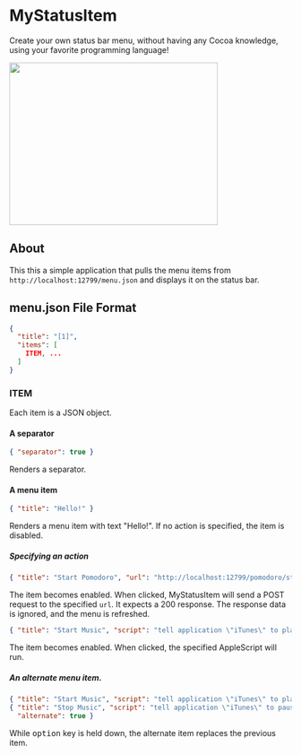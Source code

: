 
MyStatusItem
============

Create your own status bar menu, without having any Cocoa knowledge, using your favorite programming language!

<img src="http://i.imgur.com/hfNNYn7.png" width="372" height="290">


About
-----

This this a simple application that pulls the menu items from `http://localhost:12799/menu.json` and displays it on the status bar.



menu.json File Format
---------------------

```json
{
  "title": "[1]",
  "items": [
    ITEM, ...
  ]
}
```

### ITEM

Each item is a JSON object.


#### A separator

```json
{ "separator": true }
```

Renders a separator.


#### A menu item

```json
{ "title": "Hello!" }
```

Renders a menu item with text "Hello!".
If no action is specified, the item is disabled.


##### Specifying an action

```json
{ "title": "Start Pomodoro", "url": "http://localhost:12799/pomodoro/start" }
```

The item becomes enabled.
When clicked, MyStatusItem will send a POST request to the specified `url`.
It expects a 200 response.
The response data is ignored, and the menu is refreshed.

```json
{ "title": "Start Music", "script": "tell application \"iTunes\" to play" }
```

The item becomes enabled.
When clicked, the specified AppleScript will run.


##### An alternate menu item.

```json
{ "title": "Start Music", "script": "tell application \"iTunes\" to play" },
{ "title": "Stop Music", "script": "tell application \"iTunes\" to pause",
  "alternate": true }
```

While <kbd>option</kbd> key is held down, the alternate item replaces the previous item.







